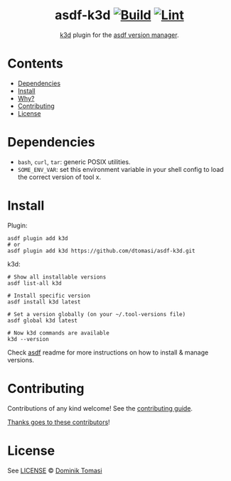 <div align="center">

# asdf-k3d [![Build](https://github.com/dtomasi/asdf-k3d/actions/workflows/build.yml/badge.svg)](https://github.com/dtomasi/asdf-k3d/actions/workflows/build.yml) [![Lint](https://github.com/dtomasi/asdf-k3d/actions/workflows/lint.yml/badge.svg)](https://github.com/dtomasi/asdf-k3d/actions/workflows/lint.yml)


[k3d](https://k3d.io) plugin for the [asdf version manager](https://asdf-vm.com).

</div>

# Contents

- [Dependencies](#dependencies)
- [Install](#install)
- [Why?](#why)
- [Contributing](#contributing)
- [License](#license)

# Dependencies

- `bash`, `curl`, `tar`: generic POSIX utilities.
- `SOME_ENV_VAR`: set this environment variable in your shell config to load the correct version of tool x.

# Install

Plugin:

```shell
asdf plugin add k3d
# or
asdf plugin add k3d https://github.com/dtomasi/asdf-k3d.git
```

k3d:

```shell
# Show all installable versions
asdf list-all k3d

# Install specific version
asdf install k3d latest

# Set a version globally (on your ~/.tool-versions file)
asdf global k3d latest

# Now k3d commands are available
k3d --version
```

Check [asdf](https://github.com/asdf-vm/asdf) readme for more instructions on how to
install & manage versions.

# Contributing

Contributions of any kind welcome! See the [contributing guide](contributing.md).

[Thanks goes to these contributors](https://github.com/dtomasi/asdf-k3d/graphs/contributors)!

# License

See [LICENSE](LICENSE) © [Dominik Tomasi](https://github.com/dtomasi/)
